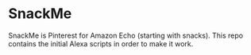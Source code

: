 # SnackMe
SnackMe is Pinterest for Amazon Echo (starting with snacks). This repo contains the initial Alexa scripts in order to make it work. 

